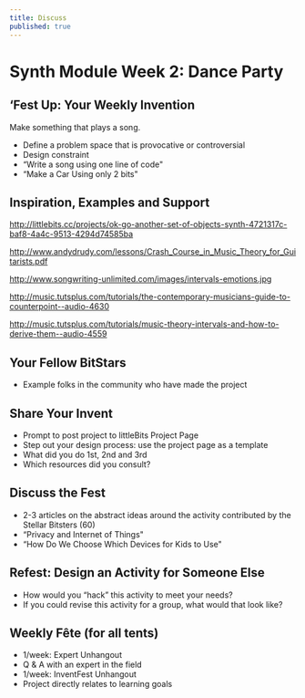 ```yaml
---
title: Discuss
published: true
---
```


# Synth Module Week 2: Dance Party

## ‘Fest Up: Your Weekly Invention
Make something that plays a song.

- Define a problem space that is provocative or controversial
- Design constraint
- “Write a song using one line of code"
- “Make a Car Using only 2 bits"

## Inspiration, Examples and Support
http://littlebits.cc/projects/ok-go-another-set-of-objects-synth-4721317c-baf8-4a4c-9513-4294d74585ba

http://www.andydrudy.com/lessons/Crash_Course_in_Music_Theory_for_Guitarists.pdf

http://www.songwriting-unlimited.com/images/intervals-emotions.jpg


http://music.tutsplus.com/tutorials/the-contemporary-musicians-guide-to-counterpoint--audio-4630

http://music.tutsplus.com/tutorials/music-theory-intervals-and-how-to-derive-them--audio-4559


## Your Fellow BitStars
 - Example folks in the community who have made the project

## Share Your Invent 
- Prompt to post project to littleBits Project Page
- Step out your design process: use the project page as a template
- What did you do 1st, 2nd and 3rd
- Which resources did you consult?

## Discuss the Fest
- 2-3 articles on the abstract ideas around the activity contributed by the Stellar Bitsters (60)
- “Privacy and Internet of Things"
- “How Do We Choose Which Devices for Kids to Use"

## Refest: Design an Activity for Someone Else
- How would you “hack” this activity to meet your needs?
- If you could revise this activity for a group, what would that look like?

## Weekly Fête (for all tents)
- 1/week: Expert Unhangout
- Q & A with an expert in the field
- 1/week: InventFest Unhangout
- Project directly relates to learning goals
